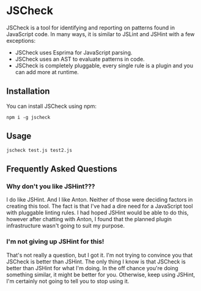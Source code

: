 # JSCheck

JSCheck is a tool for identifying and reporting on patterns found in JavaScript code. In many ways, it is similar to JSLint and JSHint with a few exceptions:

* JSCheck uses Esprima for JavaScript parsing.
* JSCheck uses an AST to evaluate patterns in code.
* JSCheck is completely pluggable, every single rule is a plugin and you can add more at runtime.

## Installation

You can install JSCheck using npm:

    npm i -g jscheck

## Usage

    jscheck test.js test2.js

## Frequently Asked Questions
### Why don't you like JSHint???

I do like JSHint. And I like Anton. Neither of those were deciding factors in creating this tool. The fact is that I've had a dire need for a JavaScript tool with pluggable linting rules. I had hoped JSHint would be able to do this, however after chatting with Anton, I found that the planned plugin infrastructure wasn't going to suit my purpose.

### I'm not giving up JSHint for this!

That's not really a question, but I got it. I'm not trying to convince you that JSCheck is better than JSHint. The only thing I know is that JSCheck is better than JSHint for what I'm doing. In the off chance you're doing something similar, it might be better for you. Otherwise, keep using JSHint, I'm certainly not going to tell you to stop using it.
